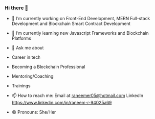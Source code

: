 ### Hi there 👋

- 🔭 I’m currently working on Front-End Development, MERN Full-stack Development and Blockchain Smart Contract Development 

- 🌱 I’m currently learning new Javascript Frameworks and Blockchain Platforms

- 💬 Ask me about 
-  Career in tech
-  Becoming a Blockchain Professional
-  Mentoring/Coaching
-  Trainings
 
- 📫 How to reach me: 
   Email at raneemer05@hotmail.com 
   LinkedIn https://www.linkedin.com/in/raneem-r-94025a69
   
- 😄 Pronouns: She/Her

<!--
**raneemr05/raneemr05** is a ✨ _special_ ✨ repository because its `README.md` (this file) appears on your GitHub profile.

Here are some ideas to get you started:

- 🔭 I’m currently working on ...
- 🌱 I’m currently learning ...
- 👯 I’m looking to collaborate on ...
- 🤔 I’m looking for help with ...
- 💬 Ask me about ...
- 📫 How to reach me: ...
- 😄 Pronouns: ...
- ⚡ Fun fact: ...
-->
